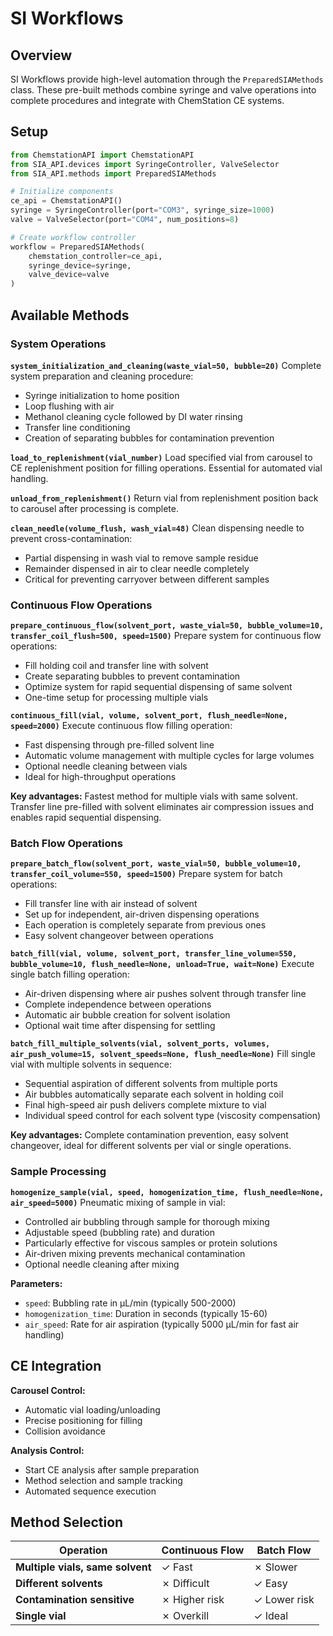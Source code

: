 # SI Workflows

## Overview

SI Workflows provide high-level automation through the `PreparedSIAMethods` class. These pre-built methods combine syringe and valve operations into complete procedures and integrate with ChemStation CE systems.

## Setup

```python
from ChemstationAPI import ChemstationAPI
from SIA_API.devices import SyringeController, ValveSelector
from SIA_API.methods import PreparedSIAMethods

# Initialize components
ce_api = ChemstationAPI()
syringe = SyringeController(port="COM3", syringe_size=1000)
valve = ValveSelector(port="COM4", num_positions=8)

# Create workflow controller
workflow = PreparedSIAMethods(
    chemstation_controller=ce_api,
    syringe_device=syringe,
    valve_device=valve
)
```

## Available Methods

### System Operations

**`system_initialization_and_cleaning(waste_vial=50, bubble=20)`**
Complete system preparation and cleaning procedure:
- Syringe initialization to home position
- Loop flushing with air
- Methanol cleaning cycle followed by DI water rinsing
- Transfer line conditioning
- Creation of separating bubbles for contamination prevention

**`load_to_replenishment(vial_number)`**
Load specified vial from carousel to CE replenishment position for filling operations. Essential for automated vial handling.

**`unload_from_replenishment()`**
Return vial from replenishment position back to carousel after processing is complete.

**`clean_needle(volume_flush, wash_vial=48)`**
Clean dispensing needle to prevent cross-contamination:
- Partial dispensing in wash vial to remove sample residue
- Remainder dispensed in air to clear needle completely
- Critical for preventing carryover between different samples

### Continuous Flow Operations

**`prepare_continuous_flow(solvent_port, waste_vial=50, bubble_volume=10, transfer_coil_flush=500, speed=1500)`**
Prepare system for continuous flow operations:
- Fill holding coil and transfer line with solvent
- Create separating bubbles to prevent contamination
- Optimize system for rapid sequential dispensing of same solvent
- One-time setup for processing multiple vials

**`continuous_fill(vial, volume, solvent_port, flush_needle=None, speed=2000)`**
Execute continuous flow filling operation:
- Fast dispensing through pre-filled solvent line
- Automatic volume management with multiple cycles for large volumes
- Optional needle cleaning between vials
- Ideal for high-throughput operations

**Key advantages:** Fastest method for multiple vials with same solvent. Transfer line pre-filled with solvent eliminates air compression issues and enables rapid sequential dispensing.

### Batch Flow Operations

**`prepare_batch_flow(solvent_port, waste_vial=50, bubble_volume=10, transfer_coil_volume=550, speed=1500)`**
Prepare system for batch operations:
- Fill transfer line with air instead of solvent
- Set up for independent, air-driven dispensing operations
- Each operation is completely separate from previous ones
- Easy solvent changeover between operations

**`batch_fill(vial, volume, solvent_port, transfer_line_volume=550, bubble_volume=10, flush_needle=None, unload=True, wait=None)`**
Execute single batch filling operation:
- Air-driven dispensing where air pushes solvent through transfer line
- Complete independence between operations
- Automatic air bubble creation for solvent isolation
- Optional wait time after dispensing for settling

**`batch_fill_multiple_solvents(vial, solvent_ports, volumes, air_push_volume=15, solvent_speeds=None, flush_needle=None)`**
Fill single vial with multiple solvents in sequence:

- Sequential aspiration of different solvents from multiple ports
- Air bubbles automatically separate each solvent in holding coil
- Final high-speed air push delivers complete mixture to vial
- Individual speed control for each solvent type (viscosity compensation)

**Key advantages:** Complete contamination prevention, easy solvent changeover, ideal for different solvents per vial or single operations.

### Sample Processing

**`homogenize_sample(vial, speed, homogenization_time, flush_needle=None, air_speed=5000)`**
Pneumatic mixing of sample in vial:
- Controlled air bubbling through sample for thorough mixing
- Adjustable speed (bubbling rate) and duration
- Particularly effective for viscous samples or protein solutions
- Air-driven mixing prevents mechanical contamination
- Optional needle cleaning after mixing

**Parameters:**
- `speed`: Bubbling rate in µL/min (typically 500-2000)
- `homogenization_time`: Duration in seconds (typically 15-60)
- `air_speed`: Rate for air aspiration (typically 5000 µL/min for fast air handling)

## CE Integration

**Carousel Control:**
- Automatic vial loading/unloading
- Precise positioning for filling
- Collision avoidance

**Analysis Control:**
- Start CE analysis after sample preparation  
- Method selection and sample tracking
- Automated sequence execution

## Method Selection

| Operation | Continuous Flow | Batch Flow |
|-----------|----------------|------------|
| **Multiple vials, same solvent** | ✓ Fast | ✗ Slower |
| **Different solvents** | ✗ Difficult | ✓ Easy |
| **Contamination sensitive** | ✗ Higher risk | ✓ Lower risk |
| **Single vial** | ✗ Overkill | ✓ Ideal |